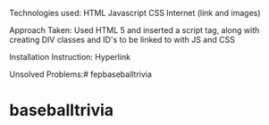 Technologies used:
    HTML
    Javascript
    CSS
    Internet (link and images)

Approach Taken:
    Used HTML 5 and inserted a script tag, along with creating DIV classes and ID's to be linked to with JS and CSS

Installation Instruction:
    Hyperlink

Unsolved Problems:# fepbaseballtrivia
# baseballtrivia
